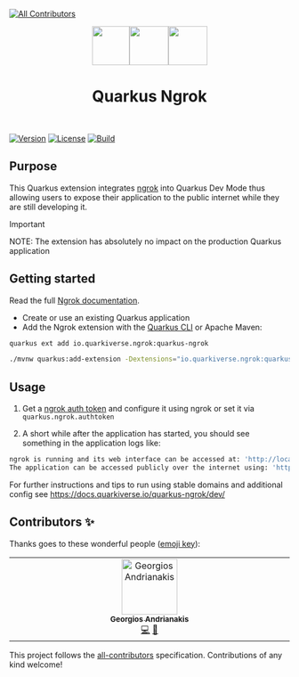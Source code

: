 
<!-- ALL-CONTRIBUTORS-BADGE:START - Do not remove or modify this section -->
[![All Contributors](https://img.shields.io/badge/all_contributors-1-orange.svg?style=flat-square)](#contributors-)
<!-- ALL-CONTRIBUTORS-BADGE:END -->
<div align="center">
<img src="https://github.com/quarkiverse/quarkus-ngrok/blob/main/docs/modules/ROOT/assets/images/quarkus.svg" width="67" height="70" ><img src="https://github.com/quarkiverse/quarkus-ngrok/blob/main/docs/modules/ROOT/assets/images/plus-sign.svg" height="70" ><img src="https://github.com/quarkiverse/quarkus-ngrok/blob/main/docs/modules/ROOT/assets/images/ngrok.svg" height="70" >

# Quarkus Ngrok
</div>
<br>

[![Version](https://img.shields.io/maven-central/v/io.quarkiverse.ngrok/quarkus-ngrok?logo=apache-maven&style=flat-square)](https://search.maven.org/artifact/io.quarkiverse.ngrok/quarkus-ngrok)
[![License](https://img.shields.io/badge/License-Apache%202.0-blue.svg?style=flat-square)](https://opensource.org/licenses/Apache-2.0)
[![Build](https://github.com/quarkiverse/quarkus-ngrok/actions/workflows/build.yml/badge.svg)](https://github.com/quarkiverse/quarkus-ngrok/actions/workflows/build.yml)


## Purpose

This Quarkus extension integrates [ngrok](https://ngrok.com/) into Quarkus Dev Mode thus allowing users to expose their application to the public internet while they are still developing it.

> [!IMPORTANT]  
> NOTE: The extension has absolutely no impact on the production Quarkus application

## Getting started

Read the full [Ngrok documentation](https://docs.quarkiverse.io/quarkus-ngrok/dev/index.html).

* Create or use an existing Quarkus application
* Add the Ngrok extension with the [Quarkus CLI](https://quarkus.io/guides/cli-tooling) or Apache Maven:

```bash
quarkus ext add io.quarkiverse.ngrok:quarkus-ngrok
```

```bash
./mvnw quarkus:add-extension -Dextensions="io.quarkiverse.ngrok:quarkus-ngrok"
```

## Usage

1. Get a [ngrok auth token](https://ngrok.com/docs/getting-started/#step-2-connect-your-account) and configure it using ngrok or set it via `quarkus.ngrok.authtoken`

2. A short while after the application has started, you should see something in the application logs like:

```bash
ngrok is running and its web interface can be accessed at: 'http://localhost:4040'
The application can be accessed publicly over the internet using: 'http://4f59-68-81-186-238.ngrok-free.app'
```

For further instructions and tips to run using stable domains and additional config see https://docs.quarkiverse.io/quarkus-ngrok/dev/

## Contributors ✨

Thanks goes to these wonderful people ([emoji key](https://allcontributors.org/docs/en/emoji-key)):

<!-- ALL-CONTRIBUTORS-LIST:START - Do not remove or modify this section -->
<!-- prettier-ignore-start -->
<!-- markdownlint-disable -->
<table>
  <tbody>
    <tr>
      <td align="center" valign="top" width="14.28%"><a href="https://github.com/geoand"><img src="https://avatars.githubusercontent.com/u/4374975?v=4?s=100" width="100px;" alt="Georgios Andrianakis"/><br /><sub><b>Georgios Andrianakis</b></sub></a><br /><a href="https://github.com/quarkiverse/quarkus-ngrok/commits?author=geoand" title="Code">💻</a> <a href="#maintenance-geoand" title="Maintenance">🚧</a></td>
    </tr>
  </tbody>
</table>

<!-- markdownlint-restore -->
<!-- prettier-ignore-end -->

<!-- ALL-CONTRIBUTORS-LIST:END -->

This project follows the [all-contributors](https://github.com/all-contributors/all-contributors) specification. Contributions of any kind welcome!